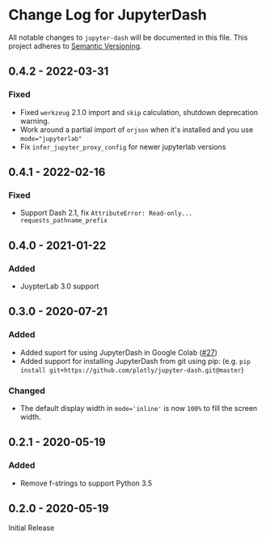 # Change Log for JupyterDash
All notable changes to `jupyter-dash` will be documented in this file.
This project adheres to [Semantic Versioning](http://semver.org/).

## 0.4.2 - 2022-03-31
### Fixed
  - Fixed `werkzeug` 2.1.0 import and `skip` calculation, shutdown deprecation warning.
  - Work around a partial import of `orjson` when it's installed and you use `mode="jupyterlab"`
  - Fix `infer_jupyter_proxy_config` for newer jupyterlab versions

## 0.4.1 - 2022-02-16
### Fixed
 - Support Dash 2.1, fix `AttributeError: Read-only... requests_pathname_prefix`

## 0.4.0 - 2021-01-22
### Added
 - JuypterLab 3.0 support

## 0.3.0 - 2020-07-21
### Added
 - Added suport for using JupyterDash in Google Colab ([#27](https://github.com/plotly/jupyter-dash/pull/27))
 - Added support for installing JupyterDash from git using pip: (e.g. `pip install git+https://github.com/plotly/jupyter-dash.git@master`)

### Changed
 - The default display width in `mode='inline'` is now `100%` to fill the screen width.

## 0.2.1 - 2020-05-19
### Added
 - Remove f-strings to support Python 3.5

## 0.2.0 - 2020-05-19
Initial Release
